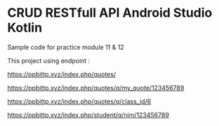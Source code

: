 # CRUD RESTfull API Android Studio Kotlin
Sample code for practice module 11 & 12

This project using endpoint :

https://ppbittp.xyz/index.php/quotes/

https://ppbittp.xyz/index.php/quotes/q/my_quote/123456789

https://ppbittp.xyz/index.php/quotes/q/class_id/6

https://ppbittp.xyz/index.php/student/q/nim/123456789
